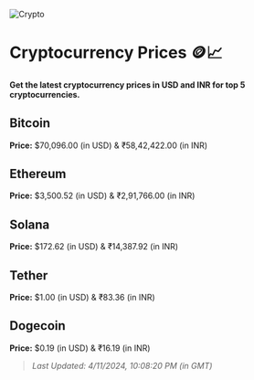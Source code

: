 
![Crypto](https://www.techguide.com.au/wp-content/uploads/2020/11/crypto3.jpeg)

# Cryptocurrency Prices 🪙📈

#### Get the latest cryptocurrency prices in USD and INR for top 5 cryptocurrencies.

## Bitcoin

**Price:** $70,096.00 (in USD) & ₹58,42,422.00 (in INR)

## Ethereum

**Price:** $3,500.52 (in USD) & ₹2,91,766.00 (in INR)

## Solana

**Price:** $172.62 (in USD) & ₹14,387.92 (in INR)

## Tether

**Price:** $1.00 (in USD) & ₹83.36 (in INR)

## Dogecoin

**Price:** $0.19 (in USD) & ₹16.19 (in INR)

> _Last Updated: 4/11/2024, 10:08:20 PM (in GMT)_
